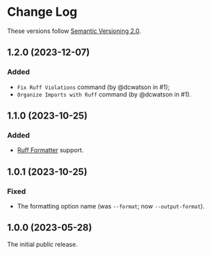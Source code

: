 # Change Log

These versions follow [Semantic Versioning 2.0](https://semver.org).

## 1.2.0 (2023-12-07)

### Added

- `Fix Ruff Violations` command (by @dcwatson in #1);
- `Organize Imports with Ruff` command (by @dcwatson in #1).

## 1.1.0 (2023-10-25)

### Added

- [Ruff Formatter][ruff-fmt] support.

[ruff-fmt]: https://astral.sh/blog/the-ruff-formatter

## 1.0.1 (2023-10-25)

### Fixed

- The formatting option name (was `--format`; now `--output-format`).

## 1.0.0 (2023-05-28)

The initial public release.
